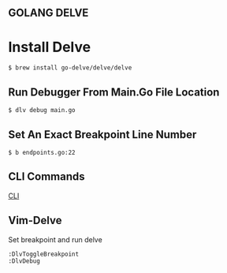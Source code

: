 ## GOLANG DELVE

# Install Delve
```console
$ brew install go-delve/delve/delve
```

## Run Debugger From Main.Go File Location
```Console
$ dlv debug main.go
```

## Set An Exact Breakpoint Line Number
```console
$ b endpoints.go:22
```

## CLI Commands
[CLI](https://github.com/derekparker/delve/tree/master/Documentation/cli)

## Vim-Delve
Set breakpoint and run delve
```console
:DlvToggleBreakpoint
:DlvDebug
```
